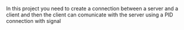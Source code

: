 In this project you need to create a connection between a server and a client and then the client can comunicate with the server using a PID connection with signal
